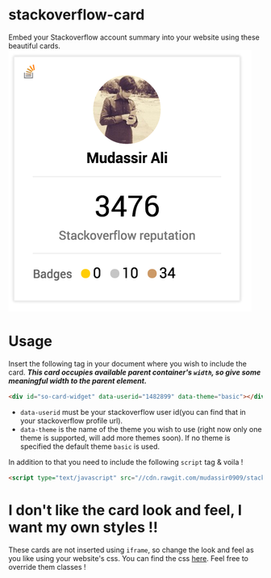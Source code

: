 # stackoverflow-card
Embed your Stackoverflow account summary into your website using these beautiful cards.
![screenshot](https://raw.githubusercontent.com/mudassir0909/stackoverflow-card/master/assets/img/so-card.png)
# Usage
Insert the following tag in your document where you wish to include the card. **_This card occupies available parent container's `width`, so give some meaningful width to the parent element._**
```html
<div id="so-card-widget" data-userid="1482899" data-theme="basic"></div>
```

* `data-userid` must be your stackoverflow user id(you can find that in your stackoverflow profile url).
* `data-theme` is the name of the theme you wish to use (right now only one theme is supported, will add more themes soon). If no theme is specified the default theme `basic` is used.

In addition to that you need to include the following `script` tag & voila !
```html
<script type="text/javascript" src="//cdn.rawgit.com/mudassir0909/stackoverflow-card/master/dist/so-card-widget.min.js"></script>
```

# I don't like the card look and feel, I want my own styles !!
These cards are not inserted using `iframe`, so change the look and feel as you like using your website's css. You can find the css [here](https://github.com/mudassir0909/stackoverflow-card/blob/master/widget.css). Feel free to override them classes !
